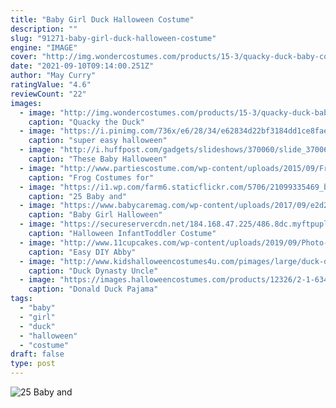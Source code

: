 ```yaml
---
title: "Baby Girl Duck Halloween Costume"
description: ""
slug: "91271-baby-girl-duck-halloween-costume"
engine: "IMAGE"
cover: "http://img.wondercostumes.com/products/15-3/quacky-duck-baby-costume.jpg"
date: "2021-09-10T09:14:00.251Z"
author: "May Curry"
ratingValue: "4.6"
reviewCount: "22"
images:
  - image: "http://img.wondercostumes.com/products/15-3/quacky-duck-baby-costume.jpg"
    caption: "Quacky the Duck"
  - image: "https://i.pinimg.com/736x/e6/28/34/e62834d22bf3184dd1ce8fae056a777e--easy-halloween-costumes-halloween-diy.jpg"
    caption: "super easy halloween"
  - image: "http://i.huffpost.com/gadgets/slideshows/370060/slide_370060_4277428_free.jpg"
    caption: "These Baby Halloween"
  - image: "http://www.partiescostume.com/wp-content/uploads/2015/09/Frog-Costume-Pattern.jpg"
    caption: "Frog Costumes for"
  - image: "https://i1.wp.com/farm6.staticflickr.com/5706/21099335469_b7f51c24d7_o.jpg?resize=333%2C500&ssl=1"
    caption: "25 Baby and"
  - image: "https://www.babycaremag.com/wp-content/uploads/2017/09/e2d2e534971aa94f9c83d0c062bfa46d.jpg"
    caption: "Baby Girl Halloween"
  - image: "https://secureservercdn.net/184.168.47.225/486.8dc.myftpupload.com/wp-content/uploads/2018/10/B425D8E9-4863-4FA9-B2DD-00AA3557B55C.jpeg"
    caption: "Halloween InfantToddler Costume"
  - image: "http://www.11cupcakes.com/wp-content/uploads/2019/09/Photo-Oct-14-4-22-29-PM-e1568196956158.jpg"
    caption: "Easy DIY Abby"
  - image: "http://www.kidshalloweencostumes4u.com/pimages/large/duck-dynasty-uncle-si-boys-costume.jpg"
    caption: "Duck Dynasty Uncle"
  - image: "https://images.halloweencostumes.com/products/12326/2-1-63445/donald-duck-pajama-costume3.jpg"
    caption: "Donald Duck Pajama"
tags:
  - "baby"
  - "girl"
  - "duck"
  - "halloween"
  - "costume"
draft: false
type: post
---
```



![25 Baby and](https://i1.wp.com/farm6.staticflickr.com/5706/21099335469_b7f51c24d7_o.jpg?resize=333%2C500&ssl=1 "25 Baby and")


<!--inArticleAds-->

<!--galleryOne-->


<!--inArticleAds-->

<!--galleryTwo-->


<!--galleryThree-->

